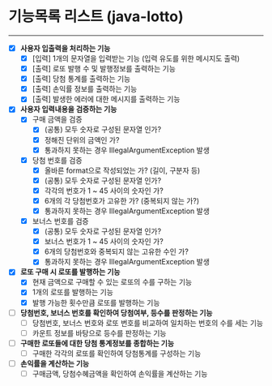 # 기능목록 리스트 (java-lotto)
- - -
- [X] **사용자 입출력을 처리하는 기능**
    - [X] [입력] 1개의 문자열을 입력받는 기능 (입력 유도를 위한 메시지도 출력)
    - [X] [출력] 로또 발행 수 및 발행정보를 출력하는 기능
    - [X] [출력] 당첨 통계를 출력하는 기능
    - [X] [출력] 손익률 정보를 출력하는 기능
    - [X] [출력] 발생한 에러에 대한 메시지를 출력하는 기능
- [X] **사용자 입력내용을 검증하는 기능**
    - [X] 구매 금액을 검증
        - [X] (공통) 모두 숫자로 구성된 문자열 인가?
        - [X] 정해진 단위의 금액인 가?
        - [X] 통과하지 못하는 경우 IllegalArgumentException 발생
    - [X] 당첨 번호를 검증
        - [X] 올바른 format으로 작성되었는 가? (길이, 구분자 등)
        - [X] (공통) 모두 숫자로 구성된 문자열 인가?
        - [X] 각각의 번호가 1 ~ 45 사이의 숫자인 가?
        - [X] 6개의 각 당첨번호가 고유한 가? (중복되지 않는 가?)
        - [X] 통과하지 못하는 경우 IllegalArgumentException 발생
    - [X] 보너스 번호를 검증
        - [X] (공통) 모두 숫자로 구성된 문자열 인가?
        - [X] 보너스 번호가 1 ~ 45 사이의 숫자인 가?
        - [X] 6개의 당첨번호와 중복되지 않는 고유한 수인 가?
        - [X] 통과하지 못하는 경우 IllegalArgumentException 발생
- [X] **로또 구매 시 로또를 발행하는 기능**
    - [X] 현재 금액으로 구매할 수 있는 로또의 수를 구하는 기능
    - [X] 1개의 로또를 발행하는 기능
    - [X] 발행 가능한 횟수만큼 로또를 발행하는 기능
- [ ] **당첨번호, 보너스 번호를 확인하여 당첨여부, 등수를 판정하는 기능**
    - [ ] 당첨번호, 보너스 번호와 로또 번호를 비교하여 일치하는 번호의 수를 세는 기능
    - [ ] 카운트 정보를 바탕으로 등수를 판정하는 기능
- [ ] **구매한 로또들에 대한 당첨 통계정보를 종합하는 기능**
    - [ ] 구매한 각각의 로또를 확인하여 당첨통계를 구성하는 기능
- [ ] **손익률을 계산하는 기능**
    - [ ] 구매금액, 당첨수혜금액을 확인하여 손익률을 계산하는 기능